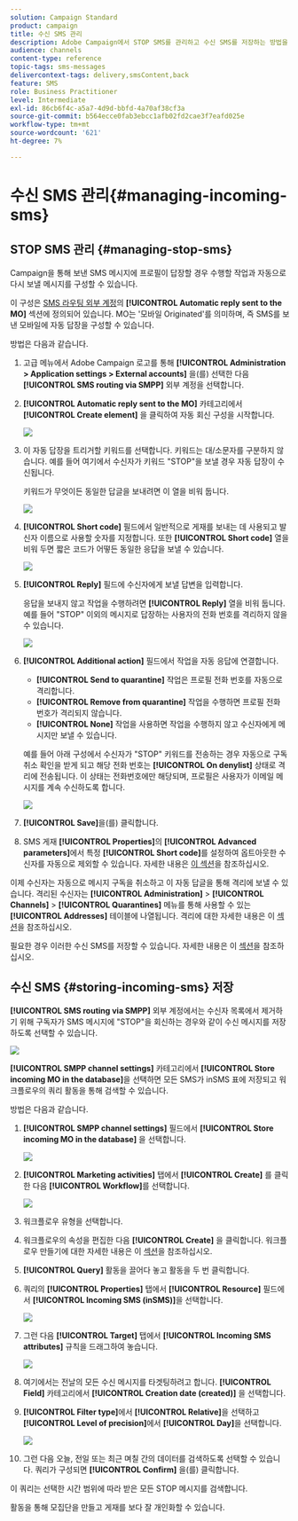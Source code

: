 ```yaml
---
solution: Campaign Standard
product: campaign
title: 수신 SMS 관리
description: Adobe Campaign에서 STOP SMS를 관리하고 수신 SMS를 저장하는 방법을 알아봅니다.
audience: channels
content-type: reference
topic-tags: sms-messages
delivercontext-tags: delivery,smsContent,back
feature: SMS
role: Business Practitioner
level: Intermediate
exl-id: 86cb6f4c-a5a7-4d9d-bbfd-4a70af38cf3a
source-git-commit: b564ecce0fab3ebcc1afb02fd2cae3f7eafd025e
workflow-type: tm+mt
source-wordcount: '621'
ht-degree: 7%

---
```


# 수신 SMS 관리{#managing-incoming-sms}

## STOP SMS 관리 {#managing-stop-sms}

Campaign을 통해 보낸 SMS 메시지에 프로필이 답장할 경우 수행할 작업과 자동으로 다시 보낼 메시지를 구성할 수 있습니다.

이 구성은 [SMS 라우팅 외부 계정](../../administration/using/configuring-sms-channel.md#defining-an-sms-routing)의 **[!UICONTROL Automatic reply sent to the MO]** 섹션에 정의되어 있습니다. MO는 &#39;모바일 Originated&#39;를 의미하며, 즉 SMS를 보낸 모바일에 자동 답장을 구성할 수 있습니다.

방법은 다음과 같습니다.

1. 고급 메뉴에서 Adobe Campaign 로고를 통해 **[!UICONTROL Administration > Application settings > External accounts]** 을(를) 선택한 다음 **[!UICONTROL SMS routing via SMPP]** 외부 계정을 선택합니다.
1. **[!UICONTROL Automatic reply sent to the MO]** 카테고리에서 **[!UICONTROL Create element]** 을 클릭하여 자동 회신 구성을 시작합니다.

   ![](assets/sms_mo_1.png)

1. 이 자동 답장을 트리거할 키워드를 선택합니다. 키워드는 대/소문자를 구분하지 않습니다. 예를 들어 여기에서 수신자가 키워드 &quot;STOP&quot;을 보낼 경우 자동 답장이 수신됩니다.

   키워드가 무엇이든 동일한 답글을 보내려면 이 열을 비워 둡니다.

   ![](assets/sms_mo_2.png)

1. **[!UICONTROL Short code]** 필드에서 일반적으로 게재를 보내는 데 사용되고 발신자 이름으로 사용할 숫자를 지정합니다. 또한 **[!UICONTROL Short code]** 열을 비워 두면 짧은 코드가 어떻든 동일한 응답을 보낼 수 있습니다.

   ![](assets/sms_mo_4.png)

1. **[!UICONTROL Reply]** 필드에 수신자에게 보낼 답변을 입력합니다.

   응답을 보내지 않고 작업을 수행하려면 **[!UICONTROL Reply]** 열을 비워 둡니다. 예를 들어 &quot;STOP&quot; 이외의 메시지로 답장하는 사용자의 전화 번호를 격리하지 않을 수 있습니다.

   ![](assets/sms_mo_3.png)

1. **[!UICONTROL Additional action]** 필드에서 작업을 자동 응답에 연결합니다.

   * **[!UICONTROL Send to quarantine]** 작업은 프로필 전화 번호를 자동으로 격리합니다.
   * **[!UICONTROL Remove from quarantine]** 작업을 수행하면 프로필 전화 번호가 격리되지 않습니다.
   * **[!UICONTROL None]** 작업을 사용하면 작업을 수행하지 않고 수신자에게 메시지만 보낼 수 있습니다.

   예를 들어 아래 구성에서 수신자가 &quot;STOP&quot; 키워드를 전송하는 경우 자동으로 구독 취소 확인을 받게 되고 해당 전화 번호는 **[!UICONTROL On denylist]** 상태로 격리에 전송됩니다. 이 상태는 전화번호에만 해당되며, 프로필은 사용자가 이메일 메시지를 계속 수신하도록 합니다.

   ![](assets/sms_mo.png)

1. **[!UICONTROL Save]**&#x200B;을(를) 클릭합니다.

1. SMS 게재 **[!UICONTROL Properties]**&#x200B;의 **[!UICONTROL Advanced parameters]**&#x200B;에서 특정 **[!UICONTROL Short code]**&#x200B;를 설정하여 옵트아웃한 수신자를 자동으로 제외할 수 있습니다. 자세한 내용은 [이 섹션](../../administration/using/configuring-sms-channel.md#configuring-sms-properties)을 참조하십시오.

이제 수신자는 자동으로 메시지 구독을 취소하고 이 자동 답글을 통해 격리에 보낼 수 있습니다. 격리된 수신자는 **[!UICONTROL Administration]** > **[!UICONTROL Channels]** > **[!UICONTROL Quarantines]** 메뉴를 통해 사용할 수 있는 **[!UICONTROL Addresses]** 테이블에 나열됩니다. 격리에 대한 자세한 내용은 이 [섹션](../../sending/using/understanding-quarantine-management.md)을 참조하십시오.

필요한 경우 이러한 수신 SMS를 저장할 수 있습니다. 자세한 내용은 이 [섹션](#storing-incoming-sms)을 참조하십시오.

## 수신 SMS {#storing-incoming-sms} 저장

**[!UICONTROL SMS routing via SMPP]** 외부 계정에서는 수신자 목록에서 제거하기 위해 구독자가 SMS 메시지에 &quot;STOP&quot;을 회신하는 경우와 같이 수신 메시지를 저장하도록 선택할 수 있습니다.

![](assets/sms_config_mo_1.png)

**[!UICONTROL SMPP channel settings]** 카테고리에서 **[!UICONTROL Store incoming MO in the database]**&#x200B;을 선택하면 모든 SMS가 inSMS 표에 저장되고 워크플로우의 쿼리 활동을 통해 검색할 수 있습니다.

방법은 다음과 같습니다.

1. **[!UICONTROL SMPP channel settings]** 필드에서 **[!UICONTROL Store incoming MO in the database]** 을 선택합니다.

   ![](assets/sms_config_mo_2.png)

1. **[!UICONTROL Marketing activities]** 탭에서 **[!UICONTROL Create]** 를 클릭한 다음 **[!UICONTROL Workflow]**&#x200B;를 선택합니다.

   ![](assets/sms_config_mo_3.png)

1. 워크플로우 유형을 선택합니다.
1. 워크플로우의 속성을 편집한 다음 **[!UICONTROL Create]** 을 클릭합니다. 워크플로우 만들기에 대한 자세한 내용은 이 [섹션](../../automating/using/building-a-workflow.md)을 참조하십시오.
1. **[!UICONTROL Query]** 활동을 끌어다 놓고 활동을 두 번 클릭합니다.
1. 쿼리의 **[!UICONTROL Properties]** 탭에서 **[!UICONTROL Resource]** 필드에서 **[!UICONTROL Incoming SMS (inSMS)]**&#x200B;을 선택합니다.

   ![](assets/sms_config_mo_4.png)

1. 그런 다음 **[!UICONTROL Target]** 탭에서 **[!UICONTROL Incoming SMS attributes]** 규칙을 드래그하여 놓습니다.

   ![](assets/sms_config_mo_5.png)

1. 여기에서는 전날의 모든 수신 메시지를 타겟팅하려고 합니다. **[!UICONTROL Field]** 카테고리에서 **[!UICONTROL Creation date (created)]** 을 선택합니다.
1. **[!UICONTROL Filter type]**&#x200B;에서 **[!UICONTROL Relative]**&#x200B;을 선택하고 **[!UICONTROL Level of precision]**&#x200B;에서 **[!UICONTROL Day]**&#x200B;을 선택합니다.

   ![](assets/sms_config_mo_6.png)

1. 그런 다음 오늘, 전일 또는 최근 며칠 간의 데이터를 검색하도록 선택할 수 있습니다. 쿼리가 구성되면 **[!UICONTROL Confirm]** 을(를) 클릭합니다.

이 쿼리는 선택한 시간 범위에 따라 받은 모든 STOP 메시지를 검색합니다.

활동을 통해 모집단을 만들고 게재를 보다 잘 개인화할 수 있습니다.
